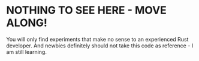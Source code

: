 # NOTHING TO SEE HERE - MOVE ALONG!

You will only find experiments that make no sense to an experienced Rust developer. And newbies definitely should not take this code as reference - I am still learning.


